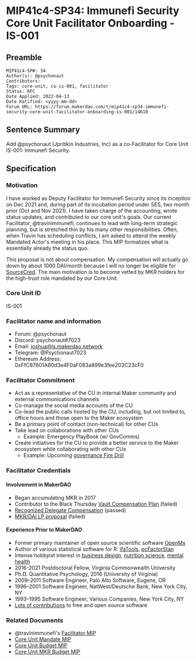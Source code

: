 # MIP41c4-SP34: Immunefi Security Core Unit Facilitator Onboarding - IS-001

## Preamble

```
MIP41c4-SP#: 34
Author(s): @psychonaut
Contributors:
Tags: core-unit, cu-is-001, facilitator
Status: RFC
Date Applied: 2022-04-13
Date Ratified: <yyyy-mm-dd>
Forum URL: https://forum.makerdao.com/t/mip41c4-sp34-immunefi-security-core-unit-facilitator-onboarding-is-001/14610
```

## Sentence Summary

Add @psychonaut (Jpritikin Industries, Inc) as a co-Facilitator for Core Unit IS-001: Immunefi Security.

## Specification

### Motivation

I have worked as Deputy Facilitator for Immunefi Security since its inception on Dec 2021 and, during part of its incubation period under SES, two month prior (Oct and Nov 2021). I have taken charge of the accounting, wrote status updates, and contributed to our core unit's goals. Our current Facilitator, @travinimmunefi, continues to lead with long-term strategic planning, but is stretched thin by his many other responsibilities. Often, when Travin has scheduling conflicts, I am asked to attend the weekly Mandated Actor's meeting in his place. This MIP formalizes what is essentially already the status quo.

This proposal is not about compensation. My compensation will actually go down by about 1000 DAI/month because I will no longer be eligible for [SourceCred](https://forum.makerdao.com/t/what-is-sourcecred-and-how-do-i-opt-in/3913). The main motivation is to become vetted by MKR holders for the high-trust role mandated by our Core Unit.

### Core Unit ID

IS-001

### Facilitator name and information

- Forum: @psychonaut
- Discord: psychonaut#7023
- Email: joshua@is.makerdao.network
- Telegram: @Psychonaut7023
- Ethereum Address: 0xFfC87601A80d3e4F0aF083a899e3fee203C23cF0

### Facilitator Commitment

- Act as a representative of the CU in internal Maker community and external communications channels
- Co-manage the social media accounts of the CU
- Co-lead the public calls hosted by the CU, including, but not limited to, office hours and those open to the Maker ecosystem
- Be a primary point of contact (non-technical) for other CUs
- Take lead on collaborations with other CUs
    - Example: Emergency PlayBook (w/ GovComms)
- Create initiatives for the CU to provide a better service to the Maker ecosystem while collaborating with other CUs
    - Example: Upcoming [governance Fire Drill](https://forum.makerdao.com/t/fire-drill-request-for-discussion-informal-polls/13799)

### Facilitator Credentials

#### Involvement in MakerDAO

- Began accumulating MKR in 2017
- Contributor to the Black Thursday [Vault Compensation Plan](https://forum.makerdao.com/t/vault-compensation-plan-v2/3584) (failed)
- [Recognized Delegate Compensation](https://mips.makerdao.com/mips/details/MIP61) (passed)
- [MKR/DAI LP proposal](https://forum.makerdao.com/t/signal-request-allocate-20m-to-protocol-owned-uniswap-v2-mkr-dai-lp/13150) (failed)

#### Experience Prior to MakerDAO

- Former primary maintainer of open source scientific software [OpenMx](https://openmx.ssri.psu.edu/)
- Author of various statistical software for R: [ifaTools](https://cran.r-project.org/package=ifaTools), [pcFactorStan](https://cran.r-project.org/package=pcFactorStan)
- Intense hobbyist interest in [business design](https://www.bravenewwork.com/), [nutrition science](https://nutritionfacts.org/video/the-story-of-nutritionfacts-org/), [mental health](https://ifs-institute.com/)
- 2016-2021 Postdoctoral Fellow, Virginia Commonwealth University
- Ph.D. Quantitative Psychology, 2016 (University of Virginia)
- 2009–2011 Software Engineer, Palo Alto Software, Eugene, OR
- 1996–2001 Software Engineer, NatWest/Deutsche Bank, New York City, NY
- 1993–1995 Software Engineer, Various Companies, New York City, NY
- [Lots of contributions](https://github.com/jpritikin) to free and open source software

### Related Documents

- @travinimmunefi's [Facilitator MIP](https://forum.makerdao.com/t/mip41c4-sp25-immunefi-security-core-unit-facilitator-onboarding-is-001/10812)
- [Core Unit Mandate MIP](https://mips.makerdao.com/mips/details/MIP39c2SP24)
- [Core Unit Budget MIP](https://mips.makerdao.com/mips/details/MIP40c3SP58)
- [Core Unit MKR Budget MIP](https://mips.makerdao.com/mips/details/MIP40c3SP41)
